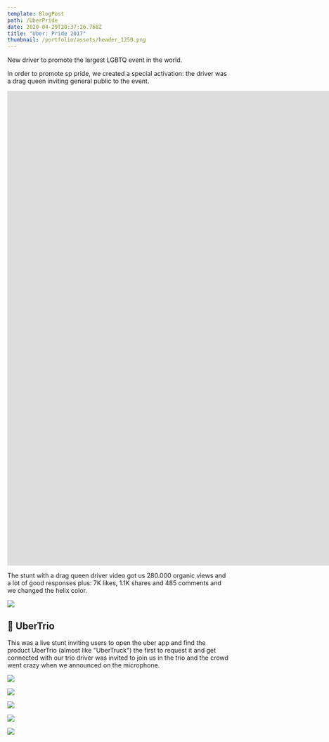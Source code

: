 ```yaml
---
template: BlogPost
path: /UberPride
date: 2020-04-29T20:37:26.768Z
title: "Uber: Pride 2017"
thumbnail: /portfolio/assets/header_1250.png
---
```

New driver to promote the largest LGBTQ event in the world.

In order to promote sp pride, we created a special activation: the driver was a drag queen inviting general public to the event.

<iframe src="https://player.vimeo.com/video/223339700?color=ffffff&title=0&byline=0&portrait=0" width="1920" height="1080" frameborder="0" webkitallowfullscreen mozallowfullscreen allowfullscreen></iframe>

The stunt with a drag queen driver video got us 280.000 organic views and a lot of good responses plus: 7K likes, 1.1K shares and 485 comments and we changed the helix color.

![](/portfolio/assets/helix.gif)

## 🚚 UberTrio

This was a live stunt inviting users to open the uber app and find the product UberTrio (almost like "UberTruck") the first to request it and get connected with our trio driver was invited to join us in the trio and the crowd went crazy when we announced on the microphone.

![](/portfolio/assets/ubertriiiiii.gif)

![](/portfolio/assets/20170618_121445_1600_c.jpg)

![](/portfolio/assets/20170618_123603_1600_c.jpg)

![](/portfolio/assets/anitta_pablo.gif)

![](/portfolio/assets/img_2400_1600_c.jpg)
